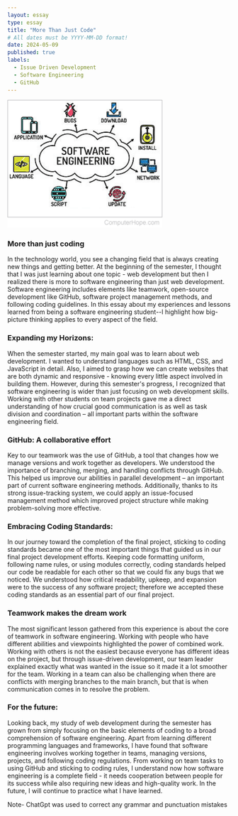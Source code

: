 ```yaml
---
layout: essay
type: essay
title: "More Than Just Code"
# All dates must be YYYY-MM-DD format!
date: 2024-05-09
published: true
labels:
  - Issue Driven Development
  - Software Engineering
  - GitHub
---
```


<img width="350px" class="rounded float-start pe-4" src="../img/cotton/software-engineering.png">

### More than just coding

In the technology world, you see a changing field that is always creating new things and getting better. At the beginning of the semester, I thought that I was just learning about one topic - web development but then I realized there is more to software engineering than just web development.  Software engineering includes elements like teamwork, open-source development like GitHub, software project management methods, and following coding guidelines. In this essay about my experiences and lessons learned from being a software engineering student--I highlight how big-picture thinking applies to every aspect of the field.


### Expanding my Horizons:

When the semester started, my main goal was to learn about web development. I wanted to understand languages such as HTML, CSS, and JavaScript in detail. Also, I aimed to grasp how we can create websites that are both dynamic and responsive - knowing every little aspect involved in building them. However, during this semester's progress, I recognized that software engineering is wider than just focusing on web development skills. Working with other students on team projects gave me a direct understanding of how crucial good communication is as well as task division and coordination – all important parts within the software engineering field.

### GitHub: A collaborative effort

Key to our teamwork was the use of GitHub, a tool that changes how we manage versions and work together as developers. We understood the importance of branching, merging, and handling conflicts through GitHub. This helped us improve our abilities in parallel development – an important part of current software engineering methods. Additionally, thanks to its strong issue-tracking system, we could apply an issue-focused management method which improved project structure while making problem-solving more effective.

### Embracing Coding Standards:

In our journey toward the completion of the final project, sticking to coding standards became one of the most important things that guided us in our final project development efforts. Keeping code formatting uniform, following name rules, or using modules correctly, coding standards helped our code be readable for each other so that we could fix any bugs that we noticed. We understood how critical readability, upkeep, and expansion were to the success of any software project; therefore we accepted these coding standards as an essential part of our final project.

### Teamwork makes the dream work

The most significant lesson gathered from this experience is about the core of teamwork in software engineering. Working with people who have different abilities and viewpoints highlighted the power of combined work. Working with others is not the easiest because everyone has different ideas on the project, but through issue-driven development, our team leader explained exactly what was wanted in the issue so it made it a lot smoother for the team. Working in a team can also be challenging when there are conflicts with merging branches to the main branch, but that is when communication comes in to resolve the problem.

### For the future:

Looking back, my study of web development during the semester has grown from simply focusing on the basic elements of coding to a broad comprehension of software engineering. Apart from learning different programming languages and frameworks, I have found that software engineering involves working together in teams, managing versions, projects, and following coding regulations. From working on team tasks to using GitHub and sticking to coding rules, I understand now how software engineering is a complete field - it needs cooperation between people for its success while also requiring new ideas and high-quality work. In the future, I will continue to practice what I have learned.

Note- ChatGpt was used to correct any grammar and punctuation mistakes
